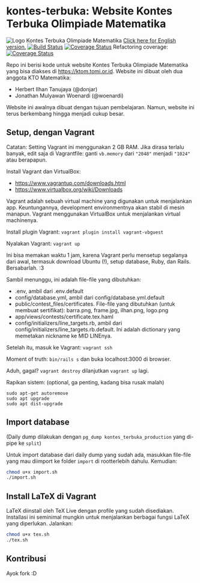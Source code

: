 # kontes-terbuka: Website Kontes Terbuka Olimpiade Matematika
![Logo Kontes Terbuka Olimpiade Matematika](https://github.com/donjar/kontes-terbuka/raw/production/app/assets/images/logo-hires.png)
[Click here for English version.](ENGLISH.md)
[![Build Status](https://travis-ci.org/donjar/kontes-terbuka.svg?branch=production)](https://travis-ci.org/donjar/kontes-terbuka)
[![Coverage Status](https://coveralls.io/repos/github/donjar/kontes-terbuka/badge.svg?branch=production)](https://coveralls.io/github/donjar/kontes-terbuka?branch=production)
Refactoring coverage: [![Coverage Status](https://coveralls.io/repos/github/donjar/kontes-terbuka/badge.svg?branch=controller-routes-refactor)](https://coveralls.io/github/donjar/kontes-terbuka?branch=controller-routes-refactor)

Repo ini berisi kode untuk website Kontes Terbuka Olimpiade Matematika yang
bisa diakses di https://ktom.tomi.or.id. Website ini dibuat oleh dua anggota
KTO Matematika:
- Herbert Ilhan Tanujaya (@donjar)
- Jonathan Mulyawan Woenardi (@woenardi)

Website ini awalnya dibuat dengan tujuan pembelajaran. Namun, website ini terus
berkembang hingga menjadi cukup besar.

## Setup, dengan Vagrant
Catatan: Setting Vagrant ini menggunakan 2 GB RAM. Jika dirasa terlalu banyak,
edit saja di Vagrantfile: ganti `vb.memory` dari `"2048"` menjadi `"1024"` atau
berapapun.

Install Vagrant dan VirtualBox:
- https://www.vagrantup.com/downloads.html
- https://www.virtualbox.org/wiki/Downloads

Vagrant adalah sebuah virtual machine yang digunakan untuk menjalankan app.
Keuntungannya, development environmentnya akan stabil di mesin manapun.
Vagrant menggunakan VirtualBox untuk menjalankan virtual machinenya.

Install plugin Vagrant: `vagrant plugin install vagrant-vbguest`

Nyalakan Vagrant: `vagrant up`

Ini bisa memakan waktu 1 jam, karena Vagrant perlu mensetup segalanya
dari awal, termasuk download Ubuntu (!), setup database, Ruby, dan Rails.
Bersabarlah. :3

Sambil menunggu, ini adalah file-file yang dibutuhkan:
- .env, ambil dari .env.default
- config/database.yml, ambil dari config/database.yml.default
- public/contest_files/certificates. File-file yang dibutuhkan (untuk membuat
sertifikat): barra.png, frame.jpg, ilhan.png, logo.png
- app/views/contests/certificate.tex.haml
- config/initializers/line_targets.rb, ambil dari
config/initializers/line_targets.rb.default. Ini adalah dictionary yang
memetakan nickname ke MID LINEnya.

Setelah itu, masuk ke Vagrant: `vagrant ssh`

Moment of truth: `bin/rails s` dan buka localhost:3000 di browser.

Aduh, gagal? `vagrant destroy` dilanjutkan `vagrant up` lagi.

Rapikan sistem: (optional, ga penting, kadang bisa rusak malah)
```
sudo apt-get autoremove
sudo apt upgrade
sudo apt dist-upgrade
```

## Import database
(Daily dump dilakukan dengan `pg_dump kontes_terbuka_production` yang di-pipe
ke `split`)

Untuk import database dari daily dump yang sudah ada, masukkan file-file
yang mau diimport ke folder `import` di rootterlebih dahulu. Kemudian:
```bash
chmod u+x import.sh
./import.sh
```

## Install LaTeX di Vagrant
LaTeX diinstall oleh TeX Live dengan profile yang sudah disediakan. Installasi
ini seminimal mungkin untuk menjalankan berbagai fungsi LaTeX yang diperlukan.
Jalankan:
```bash
chmod u+x tex.sh
./tex.sh
```

## Kontribusi
Ayok fork :D
